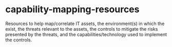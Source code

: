 # capability-mapping-resources
Resources to help map/correlate IT assets, the environment(s) in which the exist, the threats relevant to the assets, the controls to mitigate the risks presented by the threats, and the capabilities/technology used to implement the controls. 
